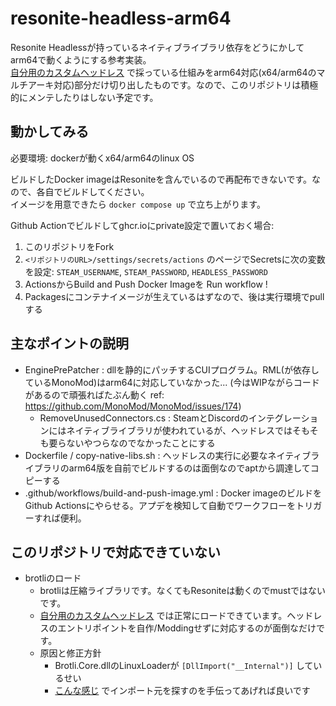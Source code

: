 # resonite-headless-arm64

Resonite Headlessが持っているネイティブライブラリ依存をどうにかしてarm64で動くようにする参考実装。  
[自分用のカスタムヘッドレス](https://github.com/hantabaru1014/baru-reso-headless-container) で採っている仕組みをarm64対応(x64/arm64のマルチアーキ対応)部分だけ切り出したものです。なので、このリポジトリは積極的にメンテしたりはしない予定です。

## 動かしてみる
必要環境: dockerが動くx64/arm64のlinux OS

ビルドしたDocker imageはResoniteを含んでいるので再配布できないです。なので、各自でビルドしてください。  
イメージを用意できたら `docker compose up` で立ち上がります。

Github Actionでビルドしてghcr.ioにprivate設定で置いておく場合:
1. このリポジトリをFork
2. `<リポジトリのURL>/settings/secrets/actions` のページでSecretsに次の変数を設定: `STEAM_USERNAME`, `STEAM_PASSWORD`, `HEADLESS_PASSWORD`
3. ActionsからBuild and Push Docker Imageを Run workflow !
4. Packagesにコンテナイメージが生えているはずなので、後は実行環境でpullする

## 主なポイントの説明
- EnginePrePatcher : dllを静的にパッチするCUIプログラム。RML(が依存しているMonoMod)はarm64に対応していなかった... (今はWIPながらコードがあるので頑張ればたぶん動く ref: https://github.com/MonoMod/MonoMod/issues/174)
  - RemoveUnusedConnectors.cs : SteamとDiscordのインテグレーションにはネイティブライブラリが使われているが、ヘッドレスではそもそも要らないやつらなのでなかったことにする
- Dockerfile / copy-native-libs.sh : ヘッドレスの実行に必要なネイティブライブラリのarm64版を自前でビルドするのは面倒なのでaptから調達してコピーする
- .github/workflows/build-and-push-image.yml : Docker imageのビルドをGithub Actionsにやらせる。アプデを検知して自動でワークフローをトリガーすれば便利。

## このリポジトリで対応できていない
- brotliのロード
  - brotliは圧縮ライブラリです。なくてもResoniteは動くのでmustではないです。
  - [自分用のカスタムヘッドレス](https://github.com/hantabaru1014/baru-reso-headless-container) では正常にロードできています。ヘッドレスのエントリポイントを自作/Moddingせずに対応するのが面倒なだけです。
  - 原因と修正方針
    - Brotli.Core.dllのLinuxLoaderが `[DllImport("__Internal")]` しているせい
    - [こんな感じ](https://github.com/hantabaru1014/baru-reso-headless-container/blob/7b6ad08ebf67729edde6a2d0590723f8b1c8b067/Headless/ResoniteAssemblyResolver.cs#L59) でインポート元を探すのを手伝ってあげれば良いです
